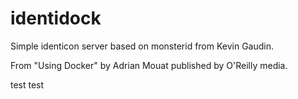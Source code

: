 identidock
==========

Simple identicon server based on monsterid from Kevin Gaudin.

From "Using Docker" by Adrian Mouat published by O'Reilly media.

test
test
